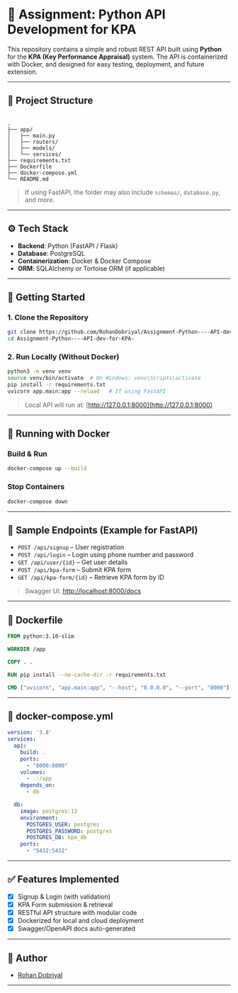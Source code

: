 # 🧩 Assignment: Python API Development for KPA

This repository contains a simple and robust REST API built using **Python** for the **KPA (Key Performance Appraisal)** system. The API is containerized with Docker, and designed for easy testing, deployment, and future extension.

---

## 📁 Project Structure

```

.
├── app/
│   ├── main.py
│   ├── routers/
│   ├── models/
│   └── services/
├── requirements.txt
├── Dockerfile
├── docker-compose.yml
└── README.md

````

> If using FastAPI, the folder may also include `schemas/`, `database.py`, and more.

---

## ⚙️ Tech Stack

- **Backend**: Python (FastAPI / Flask)
- **Database**: PostgreSQL
- **Containerization**: Docker & Docker Compose
- **ORM**: SQLAlchemy or Tortoise ORM (if applicable)

---

## 🚀 Getting Started

### 1. Clone the Repository

```bash
git clone https://github.com/RohanDobriyal/Assignment-Python----API-dev-for-KPA-.git
cd Assignment-Python----API-dev-for-KPA-
````

### 2. Run Locally (Without Docker)

```bash
python3 -m venv venv
source venv/bin/activate  # On Windows: venv\Scripts\activate
pip install -r requirements.txt
uvicorn app.main:app --reload   # If using FastAPI
```

> Local API will run at: [http://127.0.0.1:8000](http://127.0.0.1:8000)

---

## 🐳 Running with Docker

### Build & Run

```bash
docker-compose up --build
```

### Stop Containers

```bash
docker-compose down
```

---

## 🔌 Sample Endpoints (Example for FastAPI)

* `POST /api/signup` – User registration
* `POST /api/login` – Login using phone number and password
* `GET /api/user/{id}` – Get user details
* `POST /api/kpa-form` – Submit KPA form
* `GET /api/kpa-form/{id}` – Retrieve KPA form by ID

> Swagger UI: [http://localhost:8000/docs](http://localhost:8000/docs)

---

## 📄 Dockerfile

```dockerfile
FROM python:3.10-slim

WORKDIR /app

COPY . .

RUN pip install --no-cache-dir -r requirements.txt

CMD ["uvicorn", "app.main:app", "--host", "0.0.0.0", "--port", "8000"]
```

---

## 🐳 docker-compose.yml

```yaml
version: '3.8'
services:
  api:
    build: .
    ports:
      - "8000:8000"
    volumes:
      - .:/app
    depends_on:
      - db

  db:
    image: postgres:13
    environment:
      POSTGRES_USER: postgres
      POSTGRES_PASSWORD: postgres
      POSTGRES_DB: kpa_db
    ports:
      - "5432:5432"
```

---

## ✅ Features Implemented

* [x] Signup & Login (with validation)
* [x] KPA Form submission & retrieval
* [x] RESTful API structure with modular code
* [x] Dockerized for local and cloud deployment
* [x] Swagger/OpenAPI docs auto-generated

---

## 🙋 Author

* [Rohan Dobriyal](https://github.com/RohanDobriyal)

---



